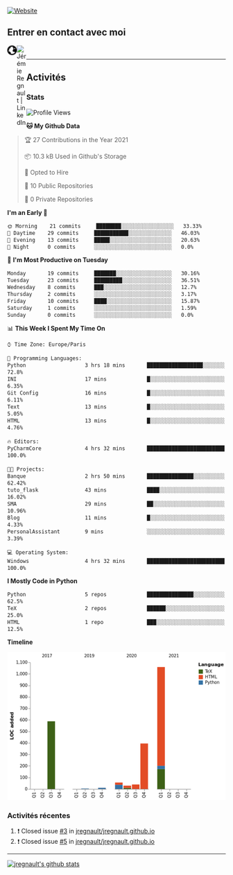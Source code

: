 [![Website](https://img.shields.io/website?logo=globe&label=jregnault.github.io&style=for-the-badge&url=https://jregnault.github.io)](https://jregnault.github.io)

## Entrer en contact avec moi

[<img align="left" alt="codeSTACKr.com" width="22px" src="https://raw.githubusercontent.com/iconic/open-iconic/master/svg/globe.svg" />][website]
[<img align="left" alt="Jérémie Regnault | LinkedIn" width="22px" src="https://cdn.jsdelivr.net/npm/simple-icons@v3/icons/linkedin.svg" />][linkedin]

<br />

---

## Activités

### Stats
<!--START_SECTION:waka-->
![Profile Views](http://img.shields.io/badge/Profile%20Views-0-blue)

**🐱 My Github Data** 

> 🏆 27 Contributions in the Year 2021
 > 
> 📦 10.3 kB Used in Github's Storage 
 > 
> 💼 Opted to Hire
 > 
> 📜 10 Public Repositories 
 > 
> 🔑 0 Private Repositories  
 > 
**I'm an Early 🐤** 

```text
🌞 Morning    21 commits     ████████░░░░░░░░░░░░░░░░░   33.33% 
🌆 Daytime    29 commits     ███████████░░░░░░░░░░░░░░   46.03% 
🌃 Evening    13 commits     █████░░░░░░░░░░░░░░░░░░░░   20.63% 
🌙 Night      0 commits      ░░░░░░░░░░░░░░░░░░░░░░░░░   0.0%

```
📅 **I'm Most Productive on Tuesday** 

```text
Monday       19 commits     ███████░░░░░░░░░░░░░░░░░░   30.16% 
Tuesday      23 commits     █████████░░░░░░░░░░░░░░░░   36.51% 
Wednesday    8 commits      ███░░░░░░░░░░░░░░░░░░░░░░   12.7% 
Thursday     2 commits      ░░░░░░░░░░░░░░░░░░░░░░░░░   3.17% 
Friday       10 commits     ████░░░░░░░░░░░░░░░░░░░░░   15.87% 
Saturday     1 commits      ░░░░░░░░░░░░░░░░░░░░░░░░░   1.59% 
Sunday       0 commits      ░░░░░░░░░░░░░░░░░░░░░░░░░   0.0%

```


📊 **This Week I Spent My Time On** 

```text
⌚︎ Time Zone: Europe/Paris

💬 Programming Languages: 
Python                   3 hrs 18 mins       ██████████████████░░░░░░░   72.8% 
INI                      17 mins             █░░░░░░░░░░░░░░░░░░░░░░░░   6.35% 
Git Config               16 mins             █░░░░░░░░░░░░░░░░░░░░░░░░   6.11% 
Text                     13 mins             █░░░░░░░░░░░░░░░░░░░░░░░░   5.05% 
HTML                     13 mins             █░░░░░░░░░░░░░░░░░░░░░░░░   4.76%

🔥 Editors: 
PyCharmCore              4 hrs 32 mins       █████████████████████████   100.0%

🐱‍💻 Projects: 
Banque                   2 hrs 50 mins       ███████████████░░░░░░░░░░   62.42% 
tuto_flask               43 mins             ████░░░░░░░░░░░░░░░░░░░░░   16.02% 
SMA                      29 mins             ██░░░░░░░░░░░░░░░░░░░░░░░   10.96% 
Blog                     11 mins             █░░░░░░░░░░░░░░░░░░░░░░░░   4.33% 
PersonalAssistant        9 mins              ░░░░░░░░░░░░░░░░░░░░░░░░░   3.39%

💻 Operating System: 
Windows                  4 hrs 32 mins       █████████████████████████   100.0%

```

**I Mostly Code in Python** 

```text
Python                   5 repos             ███████████████░░░░░░░░░░   62.5% 
TeX                      2 repos             ██████░░░░░░░░░░░░░░░░░░░   25.0% 
HTML                     1 repo              ███░░░░░░░░░░░░░░░░░░░░░░   12.5%

```


**Timeline**

![Chart not found](https://raw.githubusercontent.com/jregnault/jregnault/master/charts/bar_graph.png) 


<!--END_SECTION:waka-->

### Activités récentes
<!--START_SECTION:activity-->
1. ❗️ Closed issue [#3](https://github.com/jregnault/jregnault.github.io/issues/3) in [jregnault/jregnault.github.io](https://github.com/jregnault/jregnault.github.io)
2. ❗️ Closed issue [#5](https://github.com/jregnault/jregnault.github.io/issues/5) in [jregnault/jregnault.github.io](https://github.com/jregnault/jregnault.github.io)
<!--END_SECTION:activity-->

---

[![jregnault's github stats](https://github-readme-stats.jregnault.vercel.app/api?username=jregnault&show_icons=true)](https://github.com/jregnault/github-readme-stats)

[website]: jregnault.github.io
[linkedin]: https://www.linkedin.com/in/j%C3%A9r%C3%A9mie-regnault-4a30b2138/
